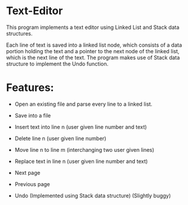 # Text-Editor
This program implements a text editor using Linked List and Stack data structures.

Each line of text is saved into a linked list node, which consists of a data portion holding the text and a pointer to the next node of the linked list, which is the next line of the text. The program makes use of Stack data structure to implement the Undo function.

# Features:
- Open an existing file and parse every line to a linked list.

- Save into a file

- Insert text into line n (user given line number and text)

- Delete line n (user given line number)

- Move line n to line m (interchanging two user given lines)

- Replace text in line n (user given line number and text)

- Next page

- Previous page

- Undo (Implemented using Stack data structure) (Slightly buggy)
